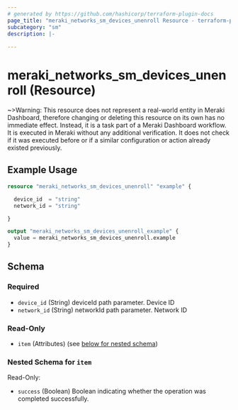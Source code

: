 ```yaml
---
# generated by https://github.com/hashicorp/terraform-plugin-docs
page_title: "meraki_networks_sm_devices_unenroll Resource - terraform-provider-meraki"
subcategory: "sm"
description: |-
  
---
```


# meraki_networks_sm_devices_unenroll (Resource)



~>Warning: This resource does not represent a real-world entity in Meraki Dashboard, therefore changing or deleting this resource on its own has no immediate effect. Instead, it is a task part of a Meraki Dashboard workflow. It is executed in Meraki without any additional verification. It does not check if it was executed before or if a similar configuration or action 
already existed previously.


## Example Usage

```terraform
resource "meraki_networks_sm_devices_unenroll" "example" {

  device_id  = "string"
  network_id = "string"

}

output "meraki_networks_sm_devices_unenroll_example" {
  value = meraki_networks_sm_devices_unenroll.example
}
```

<!-- schema generated by tfplugindocs -->
## Schema

### Required

- `device_id` (String) deviceId path parameter. Device ID
- `network_id` (String) networkId path parameter. Network ID

### Read-Only

- `item` (Attributes) (see [below for nested schema](#nestedatt--item))

<a id="nestedatt--item"></a>
### Nested Schema for `item`

Read-Only:

- `success` (Boolean) Boolean indicating whether the operation was completed successfully.
